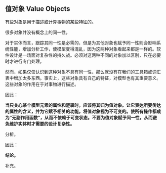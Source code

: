 ## 值对象 Value Objects 

有些对象是用于描述或计算事物的某些特征的。  

很多对象并没有概念上的同一性。

对于实体而言，跟踪其同一性是必需的，但是为其他对象也赋予同一性则会影响系统性能，增加分析工作，使模型变得混乱，因为这两种对象看起来都是一样的。软件设计是一场面对复杂性的持久战。必须对这两种不同的对象加以区别，只在必要时才进行专门处理。  

然而，如果仅仅认识到这种对象不具有同一性，那么就没有在我们的工具箱或词汇表中增加太多东西。事实上，这些对象具有自己的特征，对模型也有其重要意义。这些对象的作用在于对事物进行描述。  

因此：  

**当只关心某个模型元素的属性和逻辑时，应该将其归为值对象。让它表达所要传达的属性的含义，并为它赋予相关的功能。将值对象视为不可变的。使所有操作都成为“无副作用函数”，从而不依赖于可变状态。不要为值对象赋予同一性，从而避免维护实体时才需要的设计复杂性。**













分析。

因此： 

**结论。**

补充。
